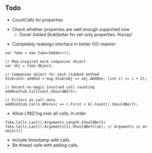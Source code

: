 Todo
----

* CountCalls for properties
+ Check whether properties are well enough supported now
    + Done! Added StubSetter for set-only properties. Hurray!
* Completely redesign interface in better OO-manner

```
var fake = new Fake<IAdder>();

// Moq-inspired mock companion object
var obj = fake.Object;

// Companion object for each stubbed method
Stub<int> addOne = mug.Stub(obj => obj.AddOne, (int i) => i + 2);

// Decent no-magic-involved call counting
addOneStub.CallCount.ShouldBe(5);

// Filters on call data
addOneStub.Calls.Where(c => c.First < 6).Count().ShouldBe(7);
```    

* Allow LINQ'ing over all calls, in order

```
fake.Calls.Last().Arguments.Length.ShouldBe(5)
fake.Calls.Last().Arguments[1].ShouldBe(true); // Arguments is an object[]
```

* Include timestamp with calls
* Be thread-safe with adding calls.
